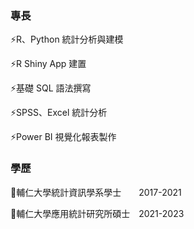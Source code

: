 ### 專長 ###
⚡R、Python 統計分析與建模

⚡R Shiny App 建置

⚡基礎 SQL 語法撰寫

⚡SPSS、Excel 統計分析

⚡Power BI 視覺化報表製作

### 學歷 ###
🌱輔仁大學統計資訊學系學士　　2017-2021

🌱輔仁大學應用統計研究所碩士　2021-2023
